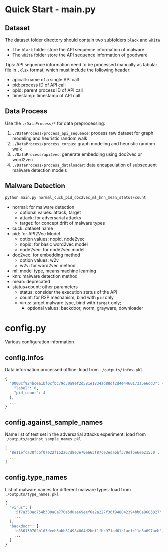 # Quick Start - main.py

## Dataset

The dataset folder directory should contain two subfolders `black` and `white`
- The `black` folder store the API sequence information of malware
- The `white` folder store the API sequence information of goodware

Tips: API sequence information need to be processed manually as tabular file in `.xlsx` format, which must include the following header:
- apicall: name of a single API call
- pid: process ID of API call
- ppid: parent process ID of API call
- timestamp: timestamp of API call

## Data Process

Use the `./DataProcess/*` for data preprocessing: 
1. `./DataProcess/process_api_sequence`: process raw dataset for graph modeling and heuristic random walk
2. `./DataProcess/process_corpus`: graph modeling and heuristic random walk
3. `./DataProcess/api2vec`: generate embedding using doc2vec or word2vec
4. `./DataProcess/process_dataloader`:  data encapsulation of subsequent malware detection models

## Malware Detection

```python
python main.py normal_cuck_pid_doc2vec_ml_knn_mean_status+count
```

- normal: for malware detection
  - optional values: attack, target
  - attack: for adversarial attacks  
  - target: for concept drift of malware types
- cuck: dataset name
- pid: for API2Vec Model
  - option values: nopid, node2vec
  - nopid: for basic word2vec model
  - node2vec: for node2vec model
- doc2vec: for embedding method
  - option values: w2v
  - w2v: for word2vec method
- ml: model type, means machine learning
- knn: malware detection method
- mean: deprecated
- status+count: other parameters
  - status: consider the execution status of the API
  - count: for R2P mechanism, bind with `pid` only
  - virus: target malware type, bind with `target` only; 
    - optional values: backdoor, worm, grayware, downloader

# config.py

Various configuration information

## config.infos

Data information processed offline: load from `./outputs/infos.pkl`

```python
{
  "0000cf924bcea1bf0cfbc79d30a9ef2d581e1834ad88df2d4e4460173a5e6dd3": {
    "label": 0, 
    "pid_count": 4
  },
  ...
}
```

## config.against_sample_names

Name list of test set in the adversarial attacks experiment: load from `./outputs/against_sample_names.pkl`

```python
[
  '8e11efca38fcbf07e22f152267d8e3e70e663f87ce3eda6bf379efbe6ee21530', '536c8b0021c95fdfb8c22a42557e59e1f17ecbee8a5c2ae9134416d65a41c16d',
  ...
]
```

## config.type_names

List of malware names for different malware types: load from `./outputs/type_names.pkl`

```python
{
  "virus": [
    '5f7a350ac754b300a8a770a5d0ae69eef6a2a227f36f948042394bb0a8603827', '883e6ac8fe852bf34bcc08a56c1237495cec1fa91b514d7d1f111c8ea4f78540',
    ...
  ],
  "backdoor": [
    'c836130702b103deeb5abb314984804d2bdf1fbc971ad61c1aefc11e3a697aeb', '266c34a2915ff96b761a228a7d0f09a414b7885f001b2bd64d8246c1a0f8ce05',
    ...
  ]
}
```
